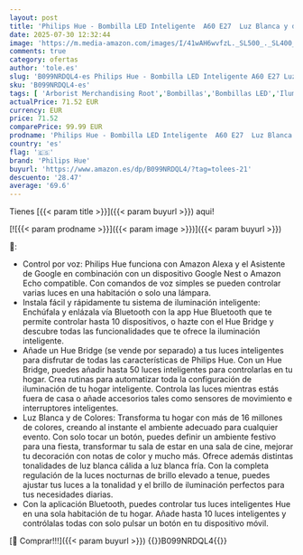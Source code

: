 ```yaml
---
layout: post
title: 'Philips Hue - Bombilla LED Inteligente  A60 E27  Luz Blanca y de Colores  6.5W  Eq. 60W  800 Lumens  Compatible con Alexa y Google Home - Pack de 2 Bombillas LED Inteligentes'
date: 2025-07-30 12:32:44
image: 'https://m.media-amazon.com/images/I/41wAH6wvfzL._SL500_._SL400_.jpg'
comments: true
category: ofertas
author: 'tole.es'
slug: 'B099NRDQL4-es Philips Hue - Bombilla LED Inteligente A60 E27 Luz Blanca...'
sku: 'B099NRDQL4-es'
tags: [ 'Arborist Merchandising Root','Bombillas','Bombillas LED','Iluminación','Iluminación y Hogar Inteligente','Productos para el hogar inteligente','Self Service','Special Features Stores','alexa','e37d34a9-178a-4098-be78-ddb28539c2f9_0','google','home','hue','philips','philips hue','🇪🇸', ]
actualPrice: 71.52 EUR
currency: EUR
price: 71.52
comparePrice: 99.99 EUR
prodname: 'Philips Hue - Bombilla LED Inteligente  A60 E27  Luz Blanca y de Colores  6.5W  Eq. 60W  800 Lumens  Compatible con Alexa y Google Home - Pack de 2 Bombillas LED Inteligentes'
country: 'es'
flag: '🇪🇸'
brand: 'Philips Hue'
buyurl: 'https://www.amazon.es/dp/B099NRDQL4/?tag=tolees-21'
descuento: '28.47'
average: '69.6'
---
```


Tienes [{{< param title >}}]({{< param buyurl >}}) aqui!

[![{{< param prodname >}}]({{< param image >}})]({{< param buyurl >}})

🔎:

- Control por voz: Philips Hue funciona con Amazon Alexa y el Asistente de Google en combinación con un dispositivo Google Nest o Amazon Echo compatible. Con comandos de voz simples se pueden controlar varias luces en una habitación o solo una lámpara.
- Instala fácil y rápidamente tu sistema de iluminación inteligente: Enchúfala y enlázala vía Bluetooth con la app Hue Bluetooth que te permite controlar hasta 10 dispositivos, o hazte con el Hue Bridge y descubre todas las funcionalidades que te ofrece la iluminación inteligente.
- Añade un Hue Bridge (se vende por separado) a tus luces inteligentes para disfrutar de todas las características de Philips Hue. Con un Hue Bridge, puedes añadir hasta 50 luces inteligentes para controlarlas en tu hogar. Crea rutinas para automatizar toda la configuración de iluminación de tu hogar inteligente. Controla las luces mientras estás fuera de casa o añade accesorios tales como sensores de movimiento e interruptores inteligentes.
- Luz Blanca y de Colores: Transforma tu hogar con más de 16 millones de colores, creando al instante el ambiente adecuado para cualquier evento. Con solo tocar un botón, puedes definir un ambiente festivo para una fiesta, transformar tu sala de estar en una sala de cine, mejorar tu decoración con notas de color y mucho más. Ofrece además distintas tonalidades de luz blanca cálida a luz blanca fría. Con la completa regulación de la luces nocturnas de brillo elevado a tenue, puedes ajustar tus luces a la tonalidad y el brillo de iluminación perfectos para tus necesidades diarias.
- Con la aplicación Bluetooth, puedes controlar tus luces inteligentes Hue en una sola habitación de tu hogar. Añade hasta 10 luces inteligentes y contrólalas todas con solo pulsar un botón en tu dispositivo móvil.

[🛒 Comprar!!!]({{< param buyurl >}})
{{<world>}}B099NRDQL4{{</world>}}

